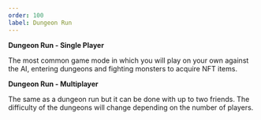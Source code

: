 ```yaml
---
order: 100
label: Dungeon Run
---
```


**Dungeon Run - Single Player**

The most common game mode in which you will play on your own against the AI, entering dungeons and fighting monsters to acquire NFT items.

**Dungeon Run - Multiplayer**

The same as a dungeon run but it can be done with up to two friends. The difficulty of the dungeons will change depending on the number of players.

